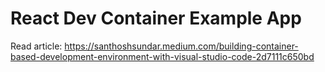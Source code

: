 # React Dev Container Example App

Read article: https://santhoshsundar.medium.com/building-container-based-development-environment-with-visual-studio-code-2d7111c650bd
